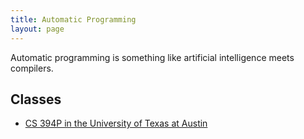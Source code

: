 ```yaml
---
title: Automatic Programming
layout: page
---
```


Automatic programming is something like artificial intelligence meets compilers.

Classes
--------

* [CS 394P in the University of Texas at Austin](http://www.cs.utexas.edu/users/novak/cs394p.html)
